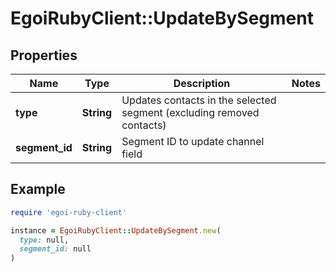 # EgoiRubyClient::UpdateBySegment

## Properties

| Name | Type | Description | Notes |
| ---- | ---- | ----------- | ----- |
| **type** | **String** | Updates contacts in the selected segment (excluding removed contacts) |  |
| **segment_id** | **String** | Segment ID to update channel field |  |

## Example

```ruby
require 'egoi-ruby-client'

instance = EgoiRubyClient::UpdateBySegment.new(
  type: null,
  segment_id: null
)
```

